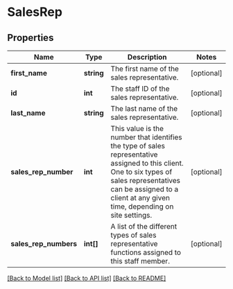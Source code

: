 # SalesRep

## Properties
Name | Type | Description | Notes
------------ | ------------- | ------------- | -------------
**first_name** | **string** | The first name of the sales representative. | [optional] 
**id** | **int** | The staff ID of the sales representative. | [optional] 
**last_name** | **string** | The last name of the sales representative. | [optional] 
**sales_rep_number** | **int** | This value is the number that identifies the type of sales representative assigned to this client. One to six types of sales representatives can be assigned to a client at any given time, depending on site settings. | [optional] 
**sales_rep_numbers** | **int[]** | A list of the different types of sales representative functions assigned to this staff member. | [optional] 

[[Back to Model list]](../README.md#documentation-for-models) [[Back to API list]](../README.md#documentation-for-api-endpoints) [[Back to README]](../README.md)


